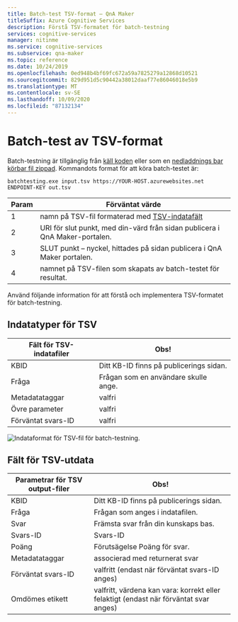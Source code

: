 ```yaml
---
title: Batch-test TSV-format – QnA Maker
titleSuffix: Azure Cognitive Services
description: Förstå TSV-formatet för batch-testning
services: cognitive-services
manager: nitinme
ms.service: cognitive-services
ms.subservice: qna-maker
ms.topic: reference
ms.date: 10/24/2019
ms.openlocfilehash: 0ed948b4bf69fc672a59a7825279a12868d10521
ms.sourcegitcommit: 829d951d5c90442a38012daaf77e86046018e5b9
ms.translationtype: MT
ms.contentlocale: sv-SE
ms.lasthandoff: 10/09/2020
ms.locfileid: "87132134"
---
```

# <a name="batch-testing-tsv-format"></a>Batch-test av TSV-format

Batch-testning är tillgänglig från [käll koden](https://github.com/Azure-Samples/cognitive-services-qnamaker-csharp/tree/master/documentation-samples/batchtesting) eller som en [nedladdnings bar körbar fil zippad](https://aka.ms/qna_btzip). Kommandots format för att köra batch-testet är:

```console
batchtesting.exe input.tsv https://YOUR-HOST.azurewebsites.net ENDPOINT-KEY out.tsv
```

|Param|Förväntat värde|
|--|--|
|1|namn på TSV-fil formaterad med [TSV-indatafält](#tsv-input-fields)|
|2|URI för slut punkt, med din-värd från sidan publicera i QnA Maker-portalen.|
|3|SLUT punkt – nyckel, hittades på sidan publicera i QnA Maker portalen.|
|4|namnet på TSV-filen som skapats av batch-testet för resultat.|

Använd följande information för att förstå och implementera TSV-formatet för batch-testning. 

## <a name="tsv-input-fields"></a>Indatatyper för TSV

|Fält för TSV-indatafiler|Obs!|
|--|--|
|KBID|Ditt KB-ID finns på publicerings sidan.|
|Fråga|Frågan som en användare skulle ange.|
|Metadatataggar|valfri|
|Övre parameter|valfri| 
|Förväntat svars-ID|valfri|

![Indataformat för TSV-fil för batch-testning.](media/batch-test/input-tsv-format-batch-test.png)

## <a name="tsv-output-fields"></a>Fält för TSV-utdata 

|Parametrar för TSV output-filer|Obs!|
|--|--|
|KBID|Ditt KB-ID finns på publicerings sidan.|
|Fråga|Frågan som anges i indatafilen.|
|Svar|Främsta svar från din kunskaps bas.|
|Svars-ID|Svars-ID|
|Poäng|Förutsägelse Poäng för svar. |
|Metadatataggar|associerad med returnerat svar|
|Förväntat svars-ID|valfritt (endast när förväntat svars-ID anges)|
|Omdömes etikett|valfritt, värdena kan vara: korrekt eller felaktigt (endast när förväntat svar anges)|
